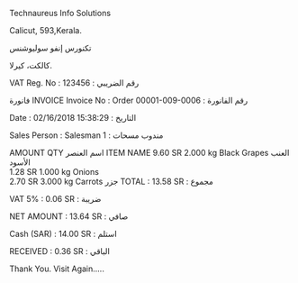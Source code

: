 Technaureus Info
Solutions

Calicut, 593,Kerala.

تكنورس إنفو
سوليوشنس

كالكت، كيرلا.

VAT Reg. No : 123456 : رقم الضريبي

فانورة INVOICE
Invoice No : Order 00001-009-0006 : رقم الفانورة

Date : 02/16/2018 15:38:29 : التاريخ

Sales Person : Salesman 1 : مندوب مسحات

AMOUNT	QTY	اسم العنصر	ITEM NAME
9.60 SR	2.000 kg	Black Grapes العنب الأسود	
1.28 SR	1.000 kg	Onions	
2.70 SR	3.000 kg	Carrots	جزر
TOTAL : 13.58 SR : مجموع

VAT 5% : 0.06 SR : ضريبة

NET AMOUNT : 13.64 SR : صافي

Cash (SAR) : 14.00 SR : استلم

RECEIVED : 0.36 SR : الباقي

Thank You. Visit Again.....
